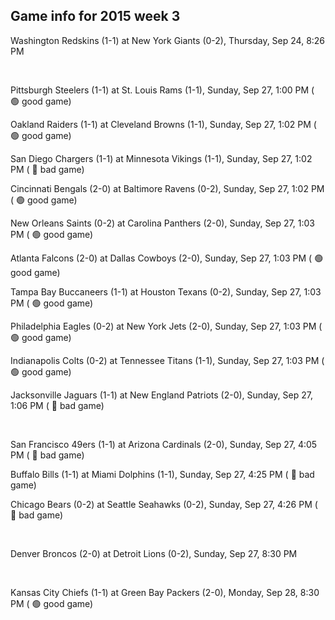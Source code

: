 ## Game info for 2015 week 3
Washington Redskins (1-1) at New York Giants (0-2), Thursday, Sep 24, 8:26 PM


<br/>

Pittsburgh Steelers (1-1) at St. Louis Rams (1-1), Sunday, Sep 27, 1:00 PM (	:green_circle: good game)

Oakland Raiders (1-1) at Cleveland Browns (1-1), Sunday, Sep 27, 1:02 PM (	:green_circle: good game)

San Diego Chargers (1-1) at Minnesota Vikings (1-1), Sunday, Sep 27, 1:02 PM (	:red_circle: bad game)

Cincinnati Bengals (2-0) at Baltimore Ravens (0-2), Sunday, Sep 27, 1:02 PM (	:green_circle: good game)

New Orleans Saints (0-2) at Carolina Panthers (2-0), Sunday, Sep 27, 1:03 PM (	:green_circle: good game)

Atlanta Falcons (2-0) at Dallas Cowboys (2-0), Sunday, Sep 27, 1:03 PM (	:green_circle: good game)

Tampa Bay Buccaneers (1-1) at Houston Texans (0-2), Sunday, Sep 27, 1:03 PM (	:green_circle: good game)

Philadelphia Eagles (0-2) at New York Jets (2-0), Sunday, Sep 27, 1:03 PM (	:green_circle: good game)

Indianapolis Colts (0-2) at Tennessee Titans (1-1), Sunday, Sep 27, 1:03 PM (	:green_circle: good game)

Jacksonville Jaguars (1-1) at New England Patriots (2-0), Sunday, Sep 27, 1:06 PM (	:red_circle: bad game)


<br/>

San Francisco 49ers (1-1) at Arizona Cardinals (2-0), Sunday, Sep 27, 4:05 PM (	:red_circle: bad game)

Buffalo Bills (1-1) at Miami Dolphins (1-1), Sunday, Sep 27, 4:25 PM (	:red_circle: bad game)

Chicago Bears (0-2) at Seattle Seahawks (0-2), Sunday, Sep 27, 4:26 PM (	:red_circle: bad game)


<br/>

Denver Broncos (2-0) at Detroit Lions (0-2), Sunday, Sep 27, 8:30 PM


<br/>

Kansas City Chiefs (1-1) at Green Bay Packers (2-0), Monday, Sep 28, 8:30 PM (	:green_circle: good game)

